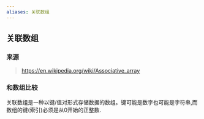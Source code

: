 ```yaml
---
aliases: 关联数组
---
```


## 关联数组

### 来源
>https://en.wikipedia.org/wiki/Associative_array

### 和数组比较
关联数组是一种以键/值对形式存储数据的数组。键可能是数字也可能是字符串,而数组的键(索引)必须是从0开始的正整数.